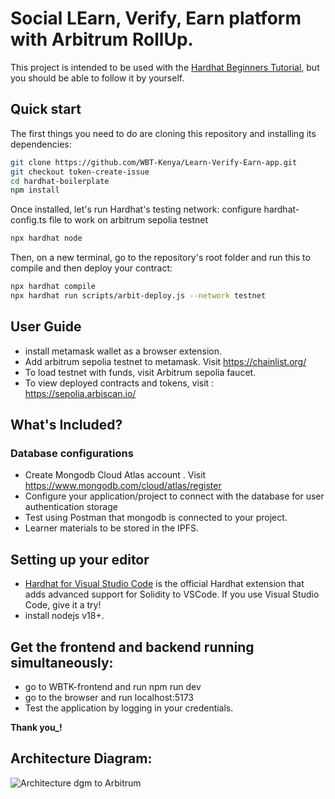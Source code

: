 # Social LEarn, Verify, Earn platform with Arbitrum RollUp.

This project is intended to be used with the
[Hardhat Beginners Tutorial](https://hardhat.org/tutorial), but you should be
able to follow it by yourself.

## Quick start

The first things you need to do are cloning this repository and installing its
dependencies:

```sh
git clone https://github.com/WBT-Kenya/Learn-Verify-Earn-app.git
git checkout token-create-issue
cd hardhat-boilerplate
npm install
```

Once installed, let's run Hardhat's testing network:
configure hardhat-config.ts file to work on arbitrum sepolia testnet

```sh
npx hardhat node
```

Then, on a new terminal, go to the repository's root folder and run this to compile and then
deploy your contract:

```sh
npx hardhat compile
npx hardhat run scripts/arbit-deploy.js --network testnet
```

## User Guide
- install metamask wallet as a browser extension.
- Add arbitrum sepolia testnet to metamask. Visit https://chainlist.org/
- To load testnet with funds, visit Arbitrum sepolia faucet.
- To view deployed contracts and tokens, visit : https://sepolia.arbiscan.io/


## What's Included?
### Database configurations
- Create Mongodb Cloud Atlas account . Visit https://www.mongodb.com/cloud/atlas/register
- Configure your application/project to connect with the database for user authentication storage
- Test using Postman that mongodb is connected to your project.
- Learner materials to be stored in the IPFS.


## Setting up your editor
- [Hardhat for Visual Studio Code](https://hardhat.org/hardhat-vscode) is the official Hardhat extension that adds advanced support for Solidity to VSCode. If you use Visual Studio Code, give it a try!
- install nodejs v18+.

## Get the frontend and backend running simultaneously:
  - go to WBTK-frontend and run npm run dev
  - go to the browser and run localhost:5173
  - Test the application by logging in your credentials.

**Thank you_!**

## Architecture Diagram:

![Architecture dgm to Arbitrum](https://github.com/WBT-Kenya/Learn-Verify-Earn-platform/assets/9214845/84e0138a-e11c-4e96-b86b-0312dd7f009d)

